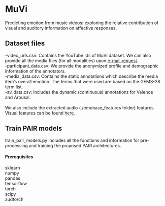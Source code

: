 # MuVi
Predicting emotion from music videos: exploring the relative contribution of visual and auditory information on affective responses.

## Dataset files
-video_urls.csv: Contains the YouTube ids of MuVi dataset. We can also provide all the media files (for all modalities) upon [e-mail request](mailto:dimakr169@gmail.com). <br />
-participant_data.csv: We provide the anonymized profile and demographic information of the annotators. <br />
-media_data.csv:  Contains the static annotations which describe the media item’s overall emotion. The terms that were used are based on the GEMS-28 term list. <br /> 
-av_data.csv: Includes the dynamic (continuous) annotations for Valence and Arousal. <br />
<br />
We also include the extracted audio (./emobase_features folder) features. Visual features can be found [here.](https://drive.google.com/file/d/1avyXoSi1mXPONwInKu0hBWbXCHF8CgjC/view?usp=sharing)  <br />

## Train PAIR models
train_pair_models.py includes all the functions and information for pre-processing and training the proposed PAIR architectures. <br />

#### Prerequisites
sklearn <br />
numpy <br />
pandas <br />
tensorflow <br />
torch <br />
scipy <br />
audtorch <br />

